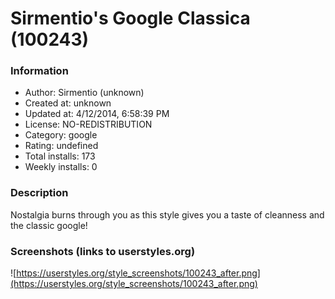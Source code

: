 # Sirmentio's Google Classica (100243)

### Information
- Author: Sirmentio (unknown)
- Created at: unknown
- Updated at: 4/12/2014, 6:58:39 PM
- License: NO-REDISTRIBUTION
- Category: google
- Rating: undefined
- Total installs: 173
- Weekly installs: 0


### Description
Nostalgia burns through you as this style gives you a taste of cleanness and the classic google!


### Screenshots (links to userstyles.org)
![https://userstyles.org/style_screenshots/100243_after.png](https://userstyles.org/style_screenshots/100243_after.png)


